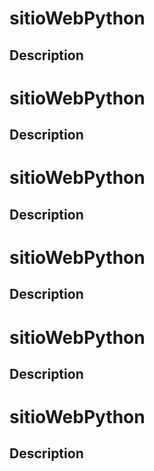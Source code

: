 # sitioWebPython

## Description

# sitioWebPython

## Description

# sitioWebPython

## Description

# sitioWebPython

## Description

# sitioWebPython

## Description

# sitioWebPython

## Description

